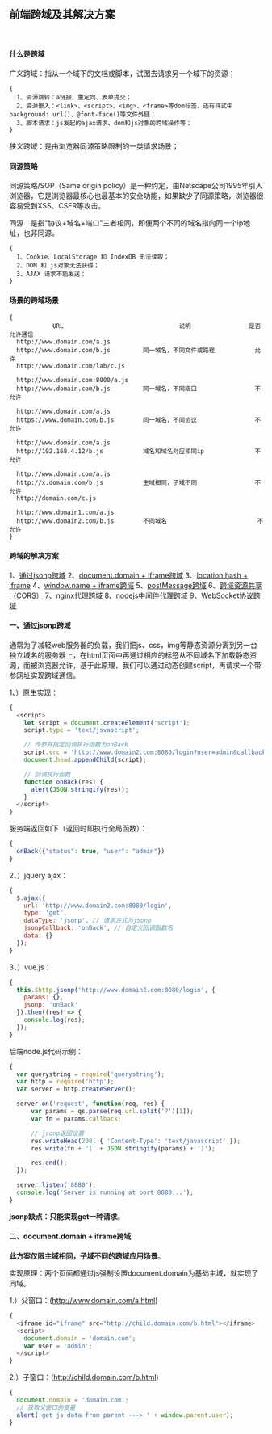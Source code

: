## 前端跨域及其解决方案
<br />

#### <div id="1">什么是跨域</div>
广义跨域：指从一个域下的文档或脚本，试图去请求另一个域下的资源；
```
{
  1、资源跳转：a链接、重定向、表单提交；
  2、资源嵌入：<link>、<script>、<img>、<frame>等dom标签，还有样式中background: url()、@font-face()等文件外链；
  3、脚本请求：js发起的ajax请求、dom和js对象的跨域操作等；
}
```
狭义跨域：是由浏览器同源策略限制的一类请求场景；

#### <div id="2">同源策略</div>
同源策略/SOP（Same origin policy）是一种约定，由Netscape公司1995年引入浏览器，它是浏览器最核心也最基本的安全功能，如果缺少了同源策略，浏览器很容易受到XSS、CSFR等攻击。

同源：是指"协议+域名+端口"三者相同，即便两个不同的域名指向同一个ip地址，也非同源。

```
{
  1、Cookie、LocalStorage 和 IndexDB 无法读取；
  2、DOM 和 js对象无法获得；
  3、AJAX 请求不能发送；
}
```

#### <div id="3">场景的跨域场景</div>
```
{
            URL                                说明                是否允许通信
  http://www.domain.com/a.js
  http://www.domain.com/b.js         同一域名，不同文件或路径           允许
  http://www.domain.com/lab/c.js

  http://www.domain.com:8000/a.js
  http://www.domain.com/b.js         同一域名，不同端口                不允许

  http://www.domain.com/a.js
  https://www.domain.com/b.js        同一域名，不同协议                不允许

  http://www.domain.com/a.js
  http://192.168.4.12/b.js           域名和域名对应相同ip              不允许

  http://www.domain.com/a.js
  http://x.domain.com/b.js           主域相同，子域不同                不允许
  http://domain.com/c.js

  http://www.domain1.com/a.js
  http://www.domain2.com/b.js        不同域名                         不允许
}
```

#### <div id="4">跨域的解决方案</div>

1、[通过jsonp跨域](#4_1)
2、[document.domain + iframe跨域](#4_2)
3、[location.hash + iframe](#4_3)
4、[window.name + iframe跨域](#4_4)
5、[postMessage跨域](#4_5)
6、[跨域资源共享（CORS）](#4_6)
7、[nginx代理跨域](#4_7)
8、[nodejs中间件代理跨域](#4_8)
9、[WebSocket协议跨域](#4_9)


#### <div id="4_1">一、通过jsonp跨域</div>
通常为了减轻web服务器的负载，我们把js、css，img等静态资源分离到另一台独立域名的服务器上，在html页面中再通过相应的标签从不同域名下加载静态资源，而被浏览器允许，基于此原理，我们可以通过动态创建script，再请求一个带参网址实现跨域通信。

1、）原生实现：

```js
{
  <script>
    let script = document.createElement('script');
    script.type = 'text/jsvascript';

    // 传参并指定回调执行函数为onBack
    script.src = 'http://www.domain2.com:8080/login?user=admin&callback=onBack';
    document.head.appendChild(script);

    // 回调执行函数
    function onBack(res) {
      alert(JSON.stringify(res));
    }
  </script>
}
```

服务端返回如下（返回时即执行全局函数）：

```js
{
  onBack({"status": true, "user": "admin"})
}
```

2、）jquery ajax：

```js
{
  $.ajax({
    url: 'http://www.domain2.com:8080/login',
    type: 'get',
    dataType: 'jsonp', // 请求方式为jsonp
    jsonpCallback: 'onBack', // 自定义回调函数名
    data: {}
  });
}
```

3、）vue.js：

```js
{
  this.$http.jsonp('http://www.domain2.com:8080/login', {
    params: {},
    jsonp: 'onBack'
  }).then((res) => {
    console.log(res);
  });
}
```

后端node.js代码示例：

```js
{
  var querystring = require('querystring');
  var http = require('http');
  var server = http.createServer();

  server.on('request', function(req, res) {
      var params = qs.parse(req.url.split('?')[1]);
      var fn = params.callback;

      // jsonp返回设置
      res.writeHead(200, { 'Content-Type': 'text/javascript' });
      res.write(fn + '(' + JSON.stringify(params) + ')');

      res.end();
  });

  server.listen('8080');
  console.log('Server is running at port 8080...');
}
```

**jsonp缺点：只能实现get一种请求**。


#### <div id="4_2">二、document.domain + iframe跨域</div>
**此方案仅限主域相同，子域不同的跨域应用场景**。

实现原理：两个页面都通过js强制设置document.domain为基础主域，就实现了同域。

1.）父窗口：(http://www.domain.com/a.html)
```js
{
  <iframe id="iframe" src="http://child.domain.com/b.html"></iframe>
  <script>
    document.domain = 'domain.com';
    var user = 'admin';
  </script>
}
```

2.）子窗口：(http://child.domain.com/b.html)
```js
{
  document.domain = 'domain.com';
  // 获取父窗口的变量
  alert('get js data from parent ---> ' + window.parent.user);
}
```
